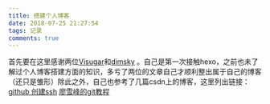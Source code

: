 ```yaml
---
title: 搭建个人博客
date: 2018-07-25 21:27:54
tags: 记录
comments: true
---
```


首先要在这里感谢两位[Visugar](https://www.cnblogs.com/visugar/p/6821777.html)和[dimsky](https://www.jianshu.com/p/4eaddcbe4d12) 。自己是第一次接触hexo，之前也未了解过个人博客搭建方面的知识，多亏了两位的文章自己才顺利整出属于自己的博客（还只是雏形）除此之外，自己也参考了几篇csdn上的博客，这里列出链接：
[github 创建ssh](https://blog.csdn.net/yxys01/article/details/51995303)
[廖雪峰的git教程](https://www.liaoxuefeng.com/wiki/0013739516305929606dd18361248578c67b8067c8c017b000/00137396287703354d8c6c01c904c7d9ff056ae23da865a000)
